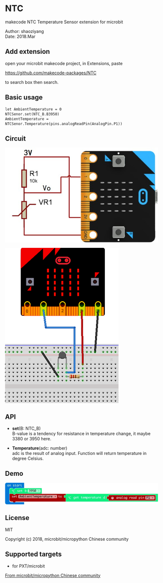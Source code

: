 # NTC
makecode NTC Temperature Sensor extension for microbit  

Author: shaoziyang  
Date:   2018.Mar  


## Add extension  

open your microbit makecode project, in Extensions, paste  

https://github.com/makecode-packages/NTC  

to search box then search.

## Basic usage  

```
let AmbientTemperature = 0
NTCSenor.set(NTC_B.B3950)
AmbientTemperature = NTCSenor.Temperature(pins.analogReadPin(AnalogPin.P1)) 
```

## Circuit

![](sketch.jpg)

![](fritzing.png)

## API

- **set**(B: NTC_B)  
B-value is a tendency for resistance in temperature change, it maybe 3380 or 3950 here.    

- **Temperature**(adc: number)  
adc is the result of analog input. Function will return temperature in degree Celsius.    

## Demo

![](demo.jpg)

## License  

MIT

Copyright (c) 2018, microbit/micropython Chinese community  

## Supported targets  

* for PXT/microbit


[From microbit/micropython Chinese community](http://www.micropython.org.cn) 